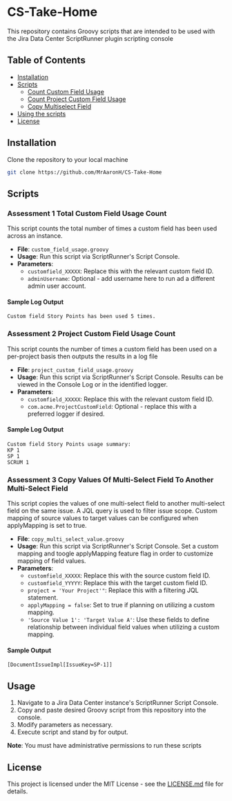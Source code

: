# CS-Take-Home

This repository contains Groovy scripts that are intended to be used with the Jira Data Center ScriptRunner plugin scripting console

## Table of Contents

- [Installation](#installation)
- [Scripts](#scripts)
    - [Count Custom Field Usage](#assessment_1_total_custom_field_usage_count)
    - [Count Project Custom Field Usage](#assessment_2_project_custom_field_usage_count)
    - [Copy Multiselect Field](#assessment_3_copy_multi-select_field_to_another_multi_select_field)
- [Using the scripts](#using-the-scripts)
- [License](#license)

## Installation

Clone the repository to your local machine

```bash
git clone https://github.com/MrAaronH/CS-Take-Home
```

## Scripts

### Assessment 1 Total Custom Field Usage Count

This script counts the total number of times a custom field has been used across an instance.

- **File**: `custom_field_usage.groovy`
- **Usage**: Run this script via ScriptRunner's Script Console.
- **Parameters**:
  - `customfield_XXXXX`: Replace this with the relevant custom field ID.
  - `adminUsername`: Optional - add username here to run ad a different admin user account.

#### Sample Log Output
```
Custom field Story Points has been used 5 times.
```

### Assessment 2 Project Custom Field Usage Count

This script counts the number of times a custom field has been used on a per-project basis then outputs the results in a log file

- **File**: `project_custom_field_usage.groovy`
- **Usage**: Run this script via ScriptRunner's Script Console. Results can be viewed in the Console Log or in the identified logger.
- **Parameters**:
  - `customfield_XXXXX`: Replace this with the relevant custom field ID.
  - `com.acme.ProjectCustomField`: Optional - replace this with a preferred logger if desired.

#### Sample Log Output
```
Custom field Story Points usage summary:
KP 1
SP 1
SCRUM 1
```

### Assessment 3 Copy Values Of Multi-Select Field To Another Multi-Select Field

This script copies the values of one multi-select field to another multi-select field on the same issue. A JQL query is used to filter issue scope. Custom mapping of source values to target values 
can be configured when applyMapping is set to true.

- **File**: `copy_multi_select_value.groovy`
- **Usage**: Run this script via ScriptRunner's Script Console. Set a custom mapping and toogle applyMapping feature flag in order to customize mapping of field values.
- **Parameters**:
  - `customfield_XXXXX`: Replace this with the source custom field ID.
  - `customfield_YYYYY`: Replace this with the target custom field ID.
  - `project = 'Your Project'"`: Replace this with a filtering JQL statement.
  - `applyMapping = false`: Set to true if planning on utilizing a custom mapping.
  - `'Source Value 1': 'Target Value A'`: Use these fields to define relationship between individual field values when utilizing a custom mapping.
 
#### Sample Output
```
[DocumentIssueImpl[IssueKey=SP-1]]
```

## Usage
1. Navigate to a Jira Data Center instance's ScriptRunner Script Console.
2. Copy and paste desired Groovy script from this repository into the console.
3. Modify parameters as necessary.
4. Execute script and stand by for output.

**Note**: You must have administrative permissions to run these scripts

## License

This project is licensed under the MIT License - see the [LICENSE.md](LICENSE.md) file for details.
